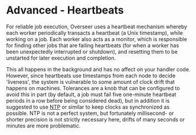 # Advanced - Heartbeats

For reliable job execution, Overseer uses a heartbeat mechanism whereby each worker periodically transacts a heartbeat (a Unix timestamp), while working on a job. Each worker also acts as a monitor, which is responsible for finding other jobs that are failing heartbeats (for when a worker has been unexpectedly interrupted or shutdown), and resetting them to be unstarted for later execution and completion.

This all happens in the background and has no affect on your handler code. However, since heartbeats use timestamps from each node to decide 'liveness', the system is vulnerable to some amount of clock drift that happens on machines. Tolerances are a knob that can be configured to avoid this in part (by default, a job must fail five one-minute heartbeat periods in a row before being considered dead), but in addition it is suggested to use [NTP](http://www.ntp.org/) or similar to keep clocks as synchronized as possible. NTP is not a perfect system, but fortunately millisecond- or shorter precision is not strictly necessary here, drifts of many seconds or minutes are more problematic.
